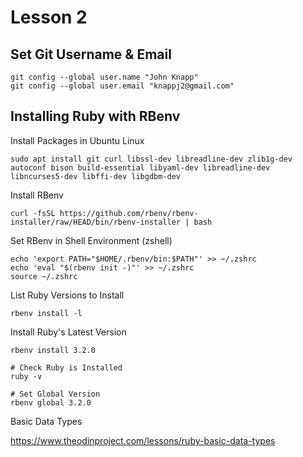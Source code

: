 # Lesson 2

## Set Git Username & Email

```shell
git config --global user.name "John Knapp"
git config --global user.email "knappj2@gmail.com"
```

## Installing Ruby with RBenv

Install Packages in Ubuntu Linux

```shell
sudo apt install git curl libssl-dev libreadline-dev zlib1g-dev autoconf bison build-essential libyaml-dev libreadline-dev libncurses5-dev libffi-dev libgdbm-dev
```

Install RBenv

```shell
curl -fsSL https://github.com/rbenv/rbenv-installer/raw/HEAD/bin/rbenv-installer | bash
```

Set RBenv in Shell Environment (zshell)

```shell
echo 'export PATH="$HOME/.rbenv/bin:$PATH"' >> ~/.zshrc
echo 'eval "$(rbenv init -)"' >> ~/.zshrc
source ~/.zshrc
```

List Ruby Versions to Install

```shell
rbenv install -l
```

Install Ruby's Latest Version

```shell
rbenv install 3.2.0

# Check Ruby is Installed
ruby -v

# Set Global Version
rbenv global 3.2.0
```

Basic Data Types

<https://www.theodinproject.com/lessons/ruby-basic-data-types>
